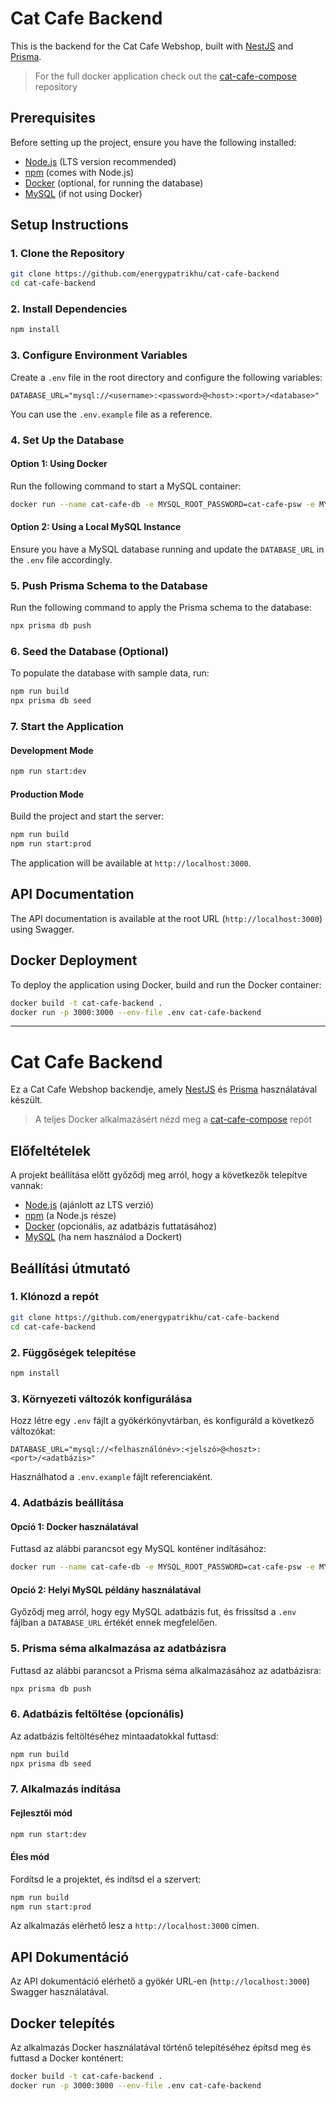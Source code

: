 # Cat Cafe Backend

This is the backend for the Cat Cafe Webshop, built with [NestJS](https://nestjs.com/) and [Prisma](https://www.prisma.io/).
> For the full docker application check out the [cat-cafe-compose](https://github.com/energypatrikhu/cat-cafe-compose) repository

## Prerequisites

Before setting up the project, ensure you have the following installed:

- [Node.js](https://nodejs.org/) (LTS version recommended)
- [npm](https://www.npmjs.com/) (comes with Node.js)
- [Docker](https://www.docker.com/) (optional, for running the database)
- [MySQL](https://www.mysql.com/) (if not using Docker)

## Setup Instructions

### 1. Clone the Repository

```bash
git clone https://github.com/energypatrikhu/cat-cafe-backend
cd cat-cafe-backend
```

### 2. Install Dependencies

```bash
npm install
```

### 3. Configure Environment Variables

Create a `.env` file in the root directory and configure the following variables:

```env
DATABASE_URL="mysql://<username>:<password>@<host>:<port>/<database>"
```

You can use the `.env.example` file as a reference.

### 4. Set Up the Database

#### Option 1: Using Docker

Run the following command to start a MySQL container:

```bash
docker run --name cat-cafe-db -e MYSQL_ROOT_PASSWORD=cat-cafe-psw -e MYSQL_DATABASE=cat-cafe-db -p 3306:3306 -d mysql:latest
```

#### Option 2: Using a Local MySQL Instance

Ensure you have a MySQL database running and update the `DATABASE_URL` in the `.env` file accordingly.

### 5. Push Prisma Schema to the Database

Run the following command to apply the Prisma schema to the database:

```bash
npx prisma db push
```

### 6. Seed the Database (Optional)

To populate the database with sample data, run:

```bash
npm run build
npx prisma db seed
```

### 7. Start the Application

#### Development Mode

```bash
npm run start:dev
```

#### Production Mode

Build the project and start the server:

```bash
npm run build
npm run start:prod
```

The application will be available at `http://localhost:3000`.

## API Documentation

The API documentation is available at the root URL (`http://localhost:3000`) using Swagger.

## Docker Deployment

To deploy the application using Docker, build and run the Docker container:

```bash
docker build -t cat-cafe-backend .
docker run -p 3000:3000 --env-file .env cat-cafe-backend
```

---

# Cat Cafe Backend

Ez a Cat Cafe Webshop backendje, amely [NestJS](https://nestjs.com/) és [Prisma](https://www.prisma.io/) használatával készült.
> A teljes Docker alkalmazásért nézd meg a [cat-cafe-compose](https://github.com/energypatrikhu/cat-cafe-compose) repót

## Előfeltételek

A projekt beállítása előtt győződj meg arról, hogy a következők telepítve vannak:

- [Node.js](https://nodejs.org/) (ajánlott az LTS verzió)
- [npm](https://www.npmjs.com/) (a Node.js része)
- [Docker](https://www.docker.com/) (opcionális, az adatbázis futtatásához)
- [MySQL](https://www.mysql.com/) (ha nem használod a Dockert)

## Beállítási útmutató

### 1. Klónozd a repót

```bash
git clone https://github.com/energypatrikhu/cat-cafe-backend
cd cat-cafe-backend
```

### 2. Függőségek telepítése

```bash
npm install
```

### 3. Környezeti változók konfigurálása

Hozz létre egy `.env` fájlt a gyökérkönyvtárban, és konfiguráld a következő változókat:

```env
DATABASE_URL="mysql://<felhasználónév>:<jelszó>@<hoszt>:<port>/<adatbázis>"
```

Használhatod a `.env.example` fájlt referenciaként.

### 4. Adatbázis beállítása

#### Opció 1: Docker használatával

Futtasd az alábbi parancsot egy MySQL konténer indításához:

```bash
docker run --name cat-cafe-db -e MYSQL_ROOT_PASSWORD=cat-cafe-psw -e MYSQL_DATABASE=cat-cafe-db -p 3306:3306 -d mysql:latest
```

#### Opció 2: Helyi MySQL példány használatával

Győződj meg arról, hogy egy MySQL adatbázis fut, és frissítsd a `.env` fájlban a `DATABASE_URL` értékét ennek megfelelően.

### 5. Prisma séma alkalmazása az adatbázisra

Futtasd az alábbi parancsot a Prisma séma alkalmazásához az adatbázisra:

```bash
npx prisma db push
```

### 6. Adatbázis feltöltése (opcionális)

Az adatbázis feltöltéséhez mintaadatokkal futtasd:

```bash
npm run build
npx prisma db seed
```

### 7. Alkalmazás indítása

#### Fejlesztői mód

```bash
npm run start:dev
```

#### Éles mód

Fordítsd le a projektet, és indítsd el a szervert:

```bash
npm run build
npm run start:prod
```

Az alkalmazás elérhető lesz a `http://localhost:3000` címen.

## API Dokumentáció

Az API dokumentáció elérhető a gyökér URL-en (`http://localhost:3000`) Swagger használatával.

## Docker telepítés

Az alkalmazás Docker használatával történő telepítéséhez építsd meg és futtasd a Docker konténert:

```bash
docker build -t cat-cafe-backend .
docker run -p 3000:3000 --env-file .env cat-cafe-backend
```
